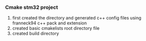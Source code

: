 ### Cmake stm32 project

1. first created the directory and generated c++ config files using franneck94 c++ pack and extension
2. created basic cmakelists root directory file
3. created build directory
